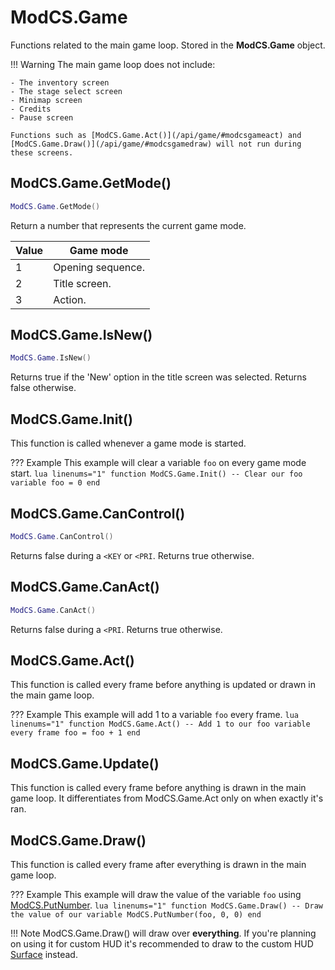 # ModCS.Game

Functions related to the main game loop. Stored in the **ModCS.Game** object.

!!! Warning
	The main game loop does not include:

	- The inventory screen
	- The stage select screen
	- Minimap screen
	- Credits
	- Pause screen
	
	Functions such as [ModCS.Game.Act()](/api/game/#modcsgameact) and [ModCS.Game.Draw()](/api/game/#modcsgamedraw) will not run during these screens.

## ModCS.Game.GetMode()

```lua
ModCS.Game.GetMode()
```

Return a number that represents the current game mode.

| Value | Game mode         |
| ----- | ----------------- |
| 1     | Opening sequence. |
| 2     | Title screen.     |
| 3     | Action.           |

## ModCS.Game.IsNew()

```lua
ModCS.Game.IsNew()
```

Returns true if the 'New' option in the title screen was selected. Returns false otherwise.

## ModCS.Game.Init()

This function is called whenever a game mode is started.

??? Example
	This example will clear a variable `foo` on every game mode start.
	```lua linenums="1"
	function ModCS.Game.Init()
		-- Clear our foo variable
		foo = 0
	end
	```

## ModCS.Game.CanControl()

```lua
ModCS.Game.CanControl()
```

Returns false during a `<KEY` or `<PRI`. Returns true otherwise.

## ModCS.Game.CanAct()

```lua
ModCS.Game.CanAct()
```

Returns false during a `<PRI`. Returns true otherwise.

## ModCS.Game.Act()

This function is called every frame before anything is updated or drawn in the main game loop.

??? Example
	This example will add 1 to a variable `foo` every frame.
	```lua linenums="1"
	function ModCS.Game.Act()
		-- Add 1 to our foo variable every frame
		foo = foo + 1
	end
	```

## ModCS.Game.Update()

This function is called every frame before anything is drawn in the main game loop. It differentiates from ModCS.Game.Act only on when exactly it's ran.

## ModCS.Game.Draw()

This function is called every frame after everything is drawn in the main game loop.

??? Example
	This example will draw the value of the variable `foo` using [ModCS.PutNumber](/api/modcs/#modcsputnumber).
	```lua linenums="1"
	function ModCS.Game.Draw()
		-- Draw the value of our variable
		ModCS.PutNumber(foo, 0, 0)
	end
	```

!!! Note
	ModCS.Game.Draw() will draw over **everything**. If you're planning on using it for custom HUD it's recommended to draw to the custom HUD [Surface](/api/drawing/surface/) instead.